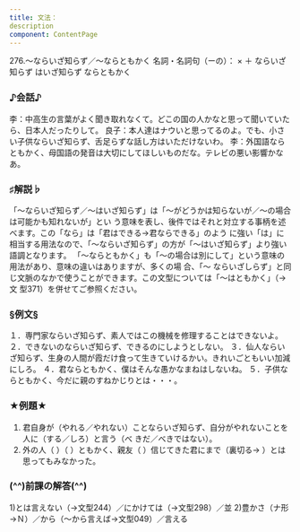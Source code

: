 ```yaml
---
title: 文法：
description
component: ContentPage
---
```



276.～ならいざ知らず／～ならともかく
名詞・名詞句（ーの）： × ＋ ならいざ知らず
はいざ知らず
ならともかく
### ♪会話♪
李：中高生の言葉がよく聞き取れなくて。どこの国の人かなと思って聞いていたら、日本人だったりして。 良子：本人達はナウいと思ってるのよ。でも、小さい子供ならいざ知らず、舌足らずな話し方はいただけないわ。
李：外国語ならともかく、母国語の発音は大切にしてほしいものだな。テレビの悪い影響かなあ。
### ♯解説♭
「～ならいざ知らず／～はいざ知らず」は「～がどうかは知らないが／～の場合は可能かも知れないが」とい う意味を表し、後件ではそれと対立する事柄を述べます。この「なら」は「君はできる→君ならできる」のよう に強い「は」に相当する用法なので、「～ならいざ知らず」の方が「～はいざ知らず」より強い語調となります。
「～ならともかく」も「～の場合は別にして」という意味の用法があり、意味の違いはありますが、多くの場 合、「～ ならいざしらず」と同じ文脈のなかで使うことができます。この文型については「～はともかく」（→文
型371）を併せてご参照ください。
### §例文§
１．専門家ならいざ知らず、素人ではこの機械を修理することはできないよ。
２．できないのならいざ知らず、できるのにしようとしない。
３．仙人ならいざ知らず、生身の人間が霞だけ食って生きていけるかい。きれいごともいい加減にしろ。
４．君ならともかく、僕はそんな愚かなまねはしないね。
５．子供ならともかく、今だに親のすねかじりとは・・・。
### ★例題★
1) 君自身が（やれる／やれない）ことならいざ知らず、自分がやれないことを人に（する／しろ）と言う（べ
きだ／べきではない）。    
2) 外の人（ ）（ ）ともかく、親友（ ）信じてきた君にまで（裏切る→ ）とは思ってもみなかった。
### (^^)前課の解答(^^)
1)とは言えない（→文型244）／にかけては（→文型298）／並
2)豊かさ（ナ形→Ｎ）／から（～から言えば→文型049）／言える

